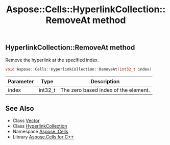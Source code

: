 ﻿---
title: Aspose::Cells::HyperlinkCollection::RemoveAt method
linktitle: RemoveAt
second_title: Aspose.Cells for C++ API Reference
description: 'Aspose::Cells::HyperlinkCollection::RemoveAt method. Remove the hyperlink at the specified index in C++.'
type: docs
weight: 800
url: /cpp/aspose.cells/hyperlinkcollection/removeat/
---
## HyperlinkCollection::RemoveAt method


Remove the hyperlink at the specified index.

```cpp
void Aspose::Cells::HyperlinkCollection::RemoveAt(int32_t index)
```


| Parameter | Type | Description |
| --- | --- | --- |
| index | int32_t | The zero based index of the element. |

## See Also

* Class [Vector](../../vector/)
* Class [HyperlinkCollection](../)
* Namespace [Aspose::Cells](../../)
* Library [Aspose.Cells for C++](../../../)
